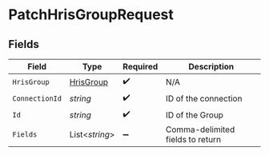 # PatchHrisGroupRequest


## Fields

| Field                                             | Type                                              | Required                                          | Description                                       |
| ------------------------------------------------- | ------------------------------------------------- | ------------------------------------------------- | ------------------------------------------------- |
| `HrisGroup`                                       | [HrisGroup](../../Models/Components/HrisGroup.md) | :heavy_check_mark:                                | N/A                                               |
| `ConnectionId`                                    | *string*                                          | :heavy_check_mark:                                | ID of the connection                              |
| `Id`                                              | *string*                                          | :heavy_check_mark:                                | ID of the Group                                   |
| `Fields`                                          | List<*string*>                                    | :heavy_minus_sign:                                | Comma-delimited fields to return                  |